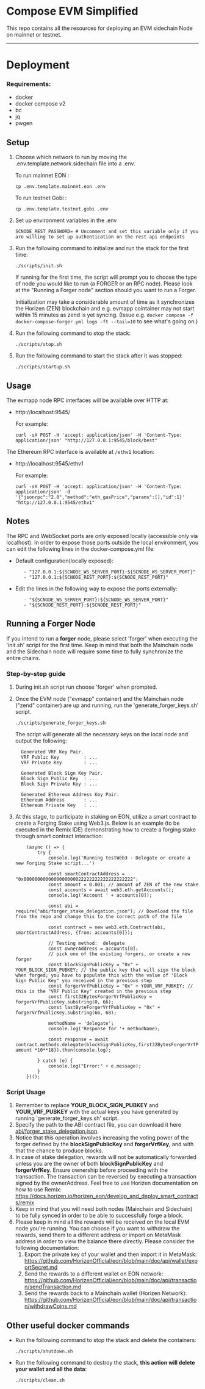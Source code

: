 # Compose EVM Simplified
This repo contains all the resources for deploying an EVM sidechain Node on mainnet or testnet.

---
# Deployment

### Requirements:
* docker
* docker compose v2
* bc
* jq
* pwgen

## Setup
1. Choose which network to run by moving the .env.template.network.sidechain file into a .env.

   To run mainnet EON : 
    ```shell
    cp .env.template.mainnet.eon .env
    ```
   To run testnet Gobi : 
    ```shell
    cp .env.template.testnet.gobi .env
    ```
2. Set up environment variables in the .env 
    ```shell
    SCNODE_REST_PASSWORD= # Uncomment and set this variable only if you are willing to set up authentication on the rest api endpoints
    ```
3. Run the following command to initialize and run the stack for the first time:
    ```shell
    ./scripts/init.sh
    ```
    If running for the first time, the script will prompt you to choose the type of node you would like to run (a FORGER or an RPC node).
    Please look at the "Running a Forger node" section should you want to run a Forger. 
    
    Initialization may take a considerable amount of time as it synchronizes the Horizen (ZEN) blockchain and e.g. evmapp cointainer may
    not start within 15 minutes as zend is yet syncing. (Issue e.g. `docker compose -f docker-compose-forger.yml logs -ft --tail=10` to 
    see what's going on.)
   
4. Run the following command to stop the stack:
    ```shell
    ./scripts/stop.sh
    ```
5. Run the following command to start the stack after it was stopped:
    ```shell
    ./scripts/startup.sh
    ```

## Usage
The evmapp node RPC interfaces will be available over HTTP at:
- http://localhost:9545/

   For example:
   ```
   curl -sX POST -H 'accept: application/json' -H 'Content-Type: application/json' "http://127.0.0.1:9545/block/best"
   ```

The Ethereum RPC interface is available at `/ethv1` location:
- http://localhost:9545/ethv1

   For example:
   ```
   curl -sX POST -H 'accept: application/json' -H 'Content-Type: application/json' -d '{"jsonrpc":"2.0","method":"eth_gasPrice","params":[],"id":1}' "http://127.0.0.1:9545/ethv1"
   ```
## Notes
The RPC and WebSocket ports are only exposed locally (accessible only via localhost).
In order to expose those ports outside the local environment, you can edit the following lines in the docker-compose.yml file:
   
- Default configuration(locally exposed):
   ```
      - "127.0.0.1:${SCNODE_WS_SERVER_PORT}:${SCNODE_WS_SERVER_PORT}"
      - "127.0.0.1:${SCNODE_REST_PORT}:${SCNODE_REST_PORT}"
   ```

- Edit the lines in the following way to expose the ports externally:
   ```
      - "${SCNODE_WS_SERVER_PORT}:${SCNODE_WS_SERVER_PORT}"
      - "${SCNODE_REST_PORT}:${SCNODE_REST_PORT}"
   ```

## Running a Forger Node 
If you intend to run a **forger** node, please select 'forger' when executing the 'init.sh' script for the first time. Keep in mind that both the Mainchain node and the Sidechain node will require some time to fully synchronize the entire chains.

### Step-by-step guide ### 

1. During init.sh script run choose 'forger' when prompted. 
2. Once the EVM node ("evmapp" container) and the Mainchain node ("zend" container) are up and running, run the 'generate_forger_keys.sh' script. 
    ```shell
    ./scripts/generate_forger_keys.sh
    ```
    The script will generate all the necessary keys on the local node and output the following:
    ```shell
      Generated VRF Key Pair.
      VRF Public Key         : ...
      VRF Private Key        : ...

      Generated Block Sign Key Pair.
      Block Sign Public Key  : ...
      Block Sign Private Key : ...

      Generated Ethereum Address Key Pair.
      Ethereum Address       : ...
      Ethereum Private Key   : ...
    ```

3. At this stage, to participate in staking on EON, utilize a smart contract to create a Forging Stake using Web3.js. 
Below is an example (to be executed in the Remix IDE) demonstrating how to create a forging stake through smart contract interaction:
    ```shell
        (async () => {
            try {
                console.log('Running testWeb3 - Delegate or create a new Forging Stake script...')

                const smartContractAddress = "0x0000000000000000000022222222222222222222";
                const amount = 0.001; // amount of ZEN of the new stake
                const accounts = await web3.eth.getAccounts();
                console.log('Account ' + accounts[0]);

                const abi = require("abi/forger_stake_delegation.json"); // Download the file from the repo and change this to the correct path of the file

                const contract = new web3.eth.Contract(abi, smartContractAddress, {from: accounts[0]});

                // Testing method:  delegate
                const ownerAddress = accounts[0];
                // pick one of the existing forgers, or create a new forger
                const blockSignPublicKey = "0x" + YOUR_BLOCK_SIGN_PUBKEY; // the public key that will sign the block when forged; you have to populate this with the value of "Block Sign Public Key" you received in the previous step
                const forgerVrfPublicKey = "0x" + YOUR_VRF_PUBKEY; // this is the "VRF Public Key" created in the previous step
                const first32BytesForgerVrfPublicKey = forgerVrfPublicKey.substring(0, 66);
                const lastByteForgerVrfPublicKey = "0x" + forgerVrfPublicKey.substring(66, 68);

                methodName = 'delegate';
                console.log('Response for '+ methodName);

                const response = await contract.methods.delegate(blockSignPublicKey,first32BytesForgerVrfPublicKey,lastByteForgerVrfPublicKey,ownerAddress).send({value: amount *10**18}).then(console.log);

            } catch (e) {
                console.log("Error:" + e.message);
            }
        })();
    ```

### Script Usage ###
1. Remember to replace **YOUR_BLOCK_SIGN_PUBKEY** and **YOUR_VRF_PUBKEY** with the actual keys you have generated by running 'generate_forger_keys.sh' script.
2. Specify the path to the ABI contract file, you can download it here [abi/forger_stake_delegation.json](https://raw.githubusercontent.com/HorizenOfficial/compose-evm-simplified/main/abi/forger_stake_delegation.json).
3. Notice that this operation involves increasing the voting power of the forger defined by the **blockSignPublicKey** and **forgerVrfKey**, and with that the chance to produce blocks.
4. In case of stake delegation, rewards will not be automatically forwarded unless you are the owner of both **blockSignPublicKey** and **forgerVrfKey**. Ensure ownership before proceeding with the transaction. The transaction can be reversed by executing a transaction signed by the ownerAddress. Feel free to use Horizen documentation on how to use Remix: https://docs.horizen.io/horizen_eon/develop_and_deploy_smart_contracts/remix
5. Keep in mind that you will need both nodes (Mainchain and Sidechain) to be fully synced in order to be able to successfully forge a block.
6. Please keep in mind all the rewards will be received on the local EVM node you're running. You can choose if you want to withdraw the rewards, send them to a different address or import on MetaMask address in order to view the balance there directly. Please consider the following documentation:
   1. Export the private key of your wallet and then import it in MetaMask: https://github.com/HorizenOfficial/eon/blob/main/doc/api/wallet/exportSecret.md
   2. Send the rewards to a different wallet on EON network: https://github.com/HorizenOfficial/eon/blob/main/doc/api/transaction/sendTransaction.md
   3. Send the rewards back to a Mainchain wallet (Horizen Network): https://github.com/HorizenOfficial/eon/blob/main/doc/api/transaction/withdrawCoins.md

## Other useful docker commands
- Run the following command to stop the stack and delete the containers:
    ```shell
    ./scripts/shutdown.sh
    ```
- Run the following command to destroy the stack, **this action will delete your wallet and all the data**:
    ```shell
    ./scripts/clean.sh
    ```
    
